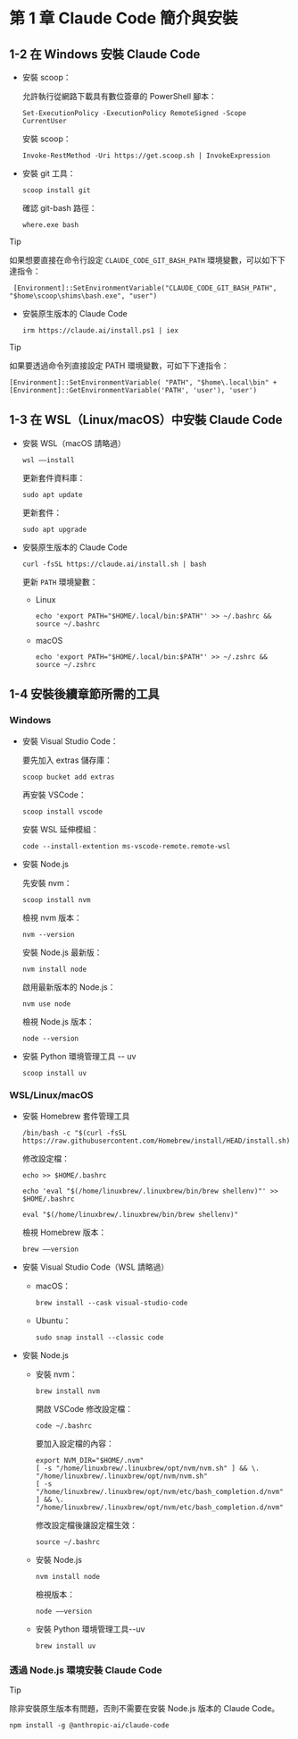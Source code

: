 # 第 1 章 Claude Code 簡介與安裝


## 1-2 在 Windows 安裝 Claude Code

- 安裝 scoop：

    允許執行從網路下載具有數位簽章的 PowerShell 腳本：

    ```
    Set-ExecutionPolicy -ExecutionPolicy RemoteSigned -Scope CurrentUser
    ```

    安裝 scoop：

    ```
    Invoke-RestMethod -Uri https://get.scoop.sh | InvokeExpression
    ```

- 安裝 git 工具：

    ```
    scoop install git
    ```

    確認 git-bash 路徑：

    ```
    where.exe bash
    ```

> [!TIP]
> 如果想要直接在命令行設定 `CLAUDE_CODE_GIT_BASH_PATH` 環境變數，可以如下下達指令：
>
> ```
>  [Environment]::SetEnvironmentVariable("CLAUDE_CODE_GIT_BASH_PATH", "$home\scoop\shims\bash.exe", "user")
> ```

- 安裝原生版本的 Claude Code

    ```
    irm https://claude.ai/install.ps1 | iex
    ```

> [!TIP]
> 如果要透過命令列直接設定 PATH 環境變數，可如下下達指令：
> 
> ```
> [Environment]::SetEnvironmentVariable( "PATH", "$home\.local\bin" + [Environment]::GetEnvironmentVariable('PATH', 'user'), 'user')
> ```

## 1-3 在 WSL（Linux/macOS）中安裝 Claude Code

- 安裝 WSL（macOS 請略過）

    ```
    wsl ––install
    ```

    更新套件資料庫：

    ```
    sudo apt update
    ```

    更新套件：

    ```
    sudo apt upgrade
    ```

- 安裝原生版本的 Claude Code

    ```
    curl -fsSL https://claude.ai/install.sh | bash
    ```

    更新 `PATH` 環境變數：

    - Linux

        ```
        echo 'export PATH="$HOME/.local/bin:$PATH"' >> ~/.bashrc && source ~/.bashrc
        ```
    - macOS

        ```
        echo 'export PATH="$HOME/.local/bin:$PATH"' >> ~/.zshrc && source ~/.zshrc
        ```
## 1-4 安裝後續章節所需的工具

### Windows

- 安裝 Visual Studio Code：

    要先加入 extras 儲存庫：

    ```
    scoop bucket add extras
    ```

    再安裝 VSCode：

    ```
    scoop install vscode
    ```

    安裝 WSL 延伸模組：

    ```
    code --install-extention ms-vscode-remote.remote-wsl
    ```
- 安裝 Node.js

    先安裝 nvm：

    ```
    scoop install nvm
    ```

    檢視 nvm 版本：

    ```
    nvm --version
    ```

    安裝 Node.js 最新版：

    ```
    nvm install node
    ```

    啟用最新版本的 Node.js：

    ```
    nvm use node
    ```

    檢視 Node.js 版本：

    ```
    node --version
    ```

- 安裝 Python 環境管理工具 -- uv

    ```
    scoop install uv
    ```

### WSL/Linux/macOS

- 安裝 Homebrew 套件管理工具

    ```
    /bin/bash -c "$(curl -fsSL https://raw.githubusercontent.com/Homebrew/install/HEAD/install.sh)"
    ```

    修改設定檔：

    ```
    echo >> $HOME/.bashrc
    ```

    ```
    echo 'eval "$(/home/linuxbrew/.linuxbrew/bin/brew shellenv)"' >> $HOME/.bashrc
    ```

    ```
    eval "$(/home/linuxbrew/.linuxbrew/bin/brew shellenv)"
    ```

    檢視 Homebrew 版本：

    ```
    brew ––version
    ```

- 安裝 Visual Studio Code（WSL 請略過）

    - macOS：
    
        ```
        brew install --cask visual-studio-code
        ```
    - Ubuntu：

        ```
        sudo snap install --classic code
        ```

- 安裝 Node.js

    - 安裝 nvm：

        ```
        brew install nvm
        ```

        開啟 VSCode 修改設定檔：

        ```
        code ~/.bashrc
        ```

        要加入設定檔的內容：

        ```
        export NVM_DIR="$HOME/.nvm"
        [ -s "/home/linuxbrew/.linuxbrew/opt/nvm/nvm.sh" ] && \. "/home/linuxbrew/.linuxbrew/opt/nvm/nvm.sh"
        [ -s "/home/linuxbrew/.linuxbrew/opt/nvm/etc/bash_completion.d/nvm" ] && \. "/home/linuxbrew/.linuxbrew/opt/nvm/etc/bash_completion.d/nvm"
        ```

        修改設定檔後讓設定檔生效：

        ```
        source ~/.bashrc
        ```
    - 安裝 Node.js

        ```
        nvm install node
        ```

        檢視版本：

        ```
        node ––version
        ```

    - 安裝 Python 環境管理工具--uv

        ```
        brew install uv
        ```

### 透過 Node.js 環境安裝 Claude Code

> [!TIP]
> 除非安裝原生版本有問題，否則不需要在安裝 Node.js 版本的 Claude Code。

```
npm install -g @anthropic-ai/claude-code
```
